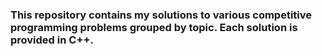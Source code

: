 
### This repository contains my solutions to various competitive programming problems grouped by topic. Each solution is provided in C++.
